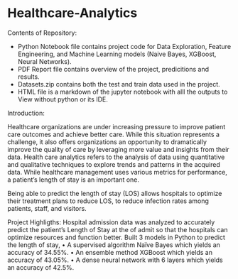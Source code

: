 # Healthcare-Analytics
Contents of Repository:
- Python Notebook file contains project code for Data Exploration, Feature Engineering, and Machine Learning models (Naive Bayes, XGBoost, Neural Networks).
- PDF Report file contains overview of the project, predicitions and results.
- Datasets.zip contains both the test and train data used in the project.
- HTML file is a markdown of the jupyter notebook with alll the outputs to View without python or its IDE.

Introduction:

  Healthcare organizations are under increasing pressure to improve patient care outcomes and achieve better care. While this situation represents a challenge, it also offers organizations an opportunity to dramatically improve the quality of care by leveraging more value and insights from their data. Health care analytics refers to the analysis of data using quantitative and qualitative techniques to explore trends and patterns in the acquired data. While healthcare management uses various metrics for performance, a patient’s length of stay is an important one.

  Being able to predict the length of stay (LOS) allows hospitals to optimize their treatment plans to reduce LOS, to reduce infection rates among patients, staff, and visitors.

Project Highligths:
Hospital admission data was analyzed to accurately predict the patient’s Length of Stay at the of admit so that the hospitals can optimize resources and function better. Built 3 models in Python to predict the length of stay,
•	A supervised algorithm Naïve Bayes which yields an accuracy of 34.55%.
•	An ensemble method XGBoost which yields an accuracy of 43.05%.
•	A dense neural network with 6 layers which yields an accuracy of 42.5%.
